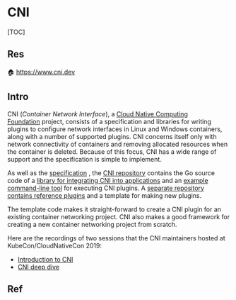 # CNI

[TOC]



## Res
🏠 https://www.cni.dev



## Intro
CNI (_Container Network Interface_), a [Cloud Native Computing Foundation](https://cncf.io/) project, consists of a specification and libraries for writing plugins to configure network interfaces in Linux and Windows containers, along with a number of supported plugins. CNI concerns itself only with network connectivity of containers and removing allocated resources when the container is deleted. Because of this focus, CNI has a wide range of support and the specification is simple to implement.

As well as the [specification](https://www.cni.dev/docs/spec/) , the [CNI repository](https://github.com/containernetworking/cni) contains the Go source code of a [library for integrating CNI into applications](https://github.com/containernetworking/cni/tree/master/libcni) and an [example command-line tool](https://www.cni.dev/docs/cnitool/) for executing CNI plugins. A [separate repository contains reference plugins](https://github.com/containernetworking/plugins) and a template for making new plugins.

The template code makes it straight-forward to create a CNI plugin for an existing container networking project. CNI also makes a good framework for creating a new container networking project from scratch.

Here are the recordings of two sessions that the CNI maintainers hosted at KubeCon/CloudNativeCon 2019:
- [Introduction to CNI](https://youtu.be/YjjrQiJOyME) 
- [CNI deep dive](https://youtu.be/zChkx-AB5Xc)




## Ref

